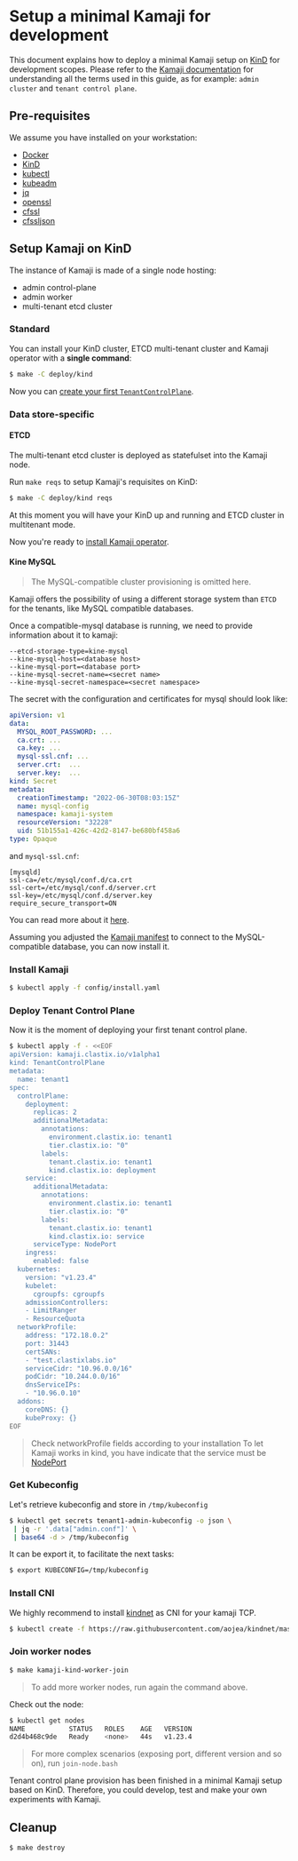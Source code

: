 # Setup a minimal Kamaji for development

This document explains how to deploy a minimal Kamaji setup on [KinD](https://kind.sigs.k8s.io/) for development scopes. Please refer to the [Kamaji documentation](../README.md) for understanding all the terms used in this guide, as for example: `admin cluster` and `tenant control plane`.

## Pre-requisites

We assume you have installed on your workstation:

- [Docker](https://docs.docker.com/engine/install/)
- [KinD](https://kind.sigs.k8s.io/)
- [kubectl](https://kubernetes.io/docs/tasks/tools/)
- [kubeadm](https://kubernetes.io/docs/setup/production-environment/tools/kubeadm/install-kubeadm/)
- [jq](https://stedolan.github.io/jq/)
- [openssl](https://www.openssl.org/)
- [cfssl](https://github.com/cloudflare/cfssl)
- [cfssljson](https://github.com/cloudflare/cfssl)

## Setup Kamaji on KinD

The instance of Kamaji is made of a single node hosting:

- admin control-plane
- admin worker
- multi-tenant etcd cluster

### Standard

You can install your KinD cluster, ETCD multi-tenant cluster and Kamaji operator with a **single command**:

```bash
$ make -C deploy/kind
```

Now you can [create your first `TenantControlPlane`](#deploy-tenant-control-plane).

### Data store-specific

#### ETCD

The multi-tenant etcd cluster is deployed as statefulset into the Kamaji node.

Run `make reqs` to setup Kamaji's requisites on KinD:

```bash
$ make -C deploy/kind reqs
```

At this moment you will have your KinD up and running and ETCD cluster in multitenant mode.

Now you're ready to [install Kamaji operator](#install-kamaji).

#### Kine MySQL

> The MySQL-compatible cluster provisioning is omitted here.

Kamaji offers the possibility of using a different storage system than `ETCD` for the tenants, like MySQL compatible databases.

Once a compatible-mysql database is running, we need to provide information about it to kamaji:

```
--etcd-storage-type=kine-mysql
--kine-mysql-host=<database host>
--kine-mysql-port=<database port>
--kine-mysql-secret-name=<secret name>
--kine-mysql-secret-namespace=<secret namespace>
```

The secret with the configuration and certificates for mysql should look like:
```yaml
apiVersion: v1
data:
  MYSQL_ROOT_PASSWORD: ...
  ca.crt: ...
  ca.key: ...
  mysql-ssl.cnf: ...
  server.crt:  ...
  server.key:  ...
kind: Secret
metadata:
  creationTimestamp: "2022-06-30T08:03:15Z"
  name: mysql-config
  namespace: kamaji-system
  resourceVersion: "32228"
  uid: 51b155a1-426c-42d2-8147-be680bf458a6
type: Opaque
```

and `mysql-ssl.cnf`:
```
[mysqld]
ssl-ca=/etc/mysql/conf.d/ca.crt
ssl-cert=/etc/mysql/conf.d/server.crt
ssl-key=/etc/mysql/conf.d/server.key
require_secure_transport=ON
```

You can read more about it [here](../deploy/mysql/README.md).

Assuming you adjusted the [Kamaji manifest](./config/install.yaml) to connect to the MySQL-compatible database, you can now install it.

### Install Kamaji

```bash
$ kubectl apply -f config/install.yaml
```

### Deploy Tenant Control Plane

Now it is the moment of deploying your first tenant control plane.

```bash
$ kubectl apply -f - <<EOF
apiVersion: kamaji.clastix.io/v1alpha1
kind: TenantControlPlane
metadata:
  name: tenant1
spec:
  controlPlane:
    deployment:
      replicas: 2
      additionalMetadata:
        annotations:
          environment.clastix.io: tenant1
          tier.clastix.io: "0"
        labels:
          tenant.clastix.io: tenant1
          kind.clastix.io: deployment
    service:
      additionalMetadata:
        annotations:
          environment.clastix.io: tenant1
          tier.clastix.io: "0"
        labels:
          tenant.clastix.io: tenant1
          kind.clastix.io: service
      serviceType: NodePort
    ingress:
      enabled: false
  kubernetes:
    version: "v1.23.4"
    kubelet:
      cgroupfs: cgroupfs
    admissionControllers:
    - LimitRanger
    - ResourceQuota
  networkProfile:
    address: "172.18.0.2"
    port: 31443
    certSANs:
    - "test.clastixlabs.io"
    serviceCidr: "10.96.0.0/16"
    podCidr: "10.244.0.0/16"
    dnsServiceIPs: 
    - "10.96.0.10"
  addons:
    coreDNS: {}
    kubeProxy: {}
EOF
```

> Check networkProfile fields according to your installation
> To let Kamaji works in kind, you have indicate that the service must be [NodePort](https://kubernetes.io/docs/concepts/services-networking/service/#type-nodeport)

### Get Kubeconfig

Let's retrieve kubeconfig and store in `/tmp/kubeconfig`

```bash
$ kubectl get secrets tenant1-admin-kubeconfig -o json \
 | jq -r '.data["admin.conf"]' \
 | base64 -d > /tmp/kubeconfig
 ```

It can be export it, to facilitate the next tasks:

```bash
$ export KUBECONFIG=/tmp/kubeconfig
```

### Install CNI

We highly recommend to install [kindnet](https://github.com/aojea/kindnet) as CNI for your kamaji TCP.

```bash
$ kubectl create -f https://raw.githubusercontent.com/aojea/kindnet/master/install-kindnet.yaml
```

### Join worker nodes

```bash
$ make kamaji-kind-worker-join
```

> To add more worker nodes, run again the command above.

Check out the node:

```bash
$ kubectl get nodes
NAME           STATUS   ROLES    AGE   VERSION
d2d4b468c9de   Ready    <none>   44s   v1.23.4
```

> For more complex scenarios (exposing port, different version and so on), run `join-node.bash`

Tenant control plane provision has been finished in a minimal Kamaji setup based on KinD. Therefore, you could develop, test and make your own experiments with Kamaji.

## Cleanup

```bash
$ make destroy
```
